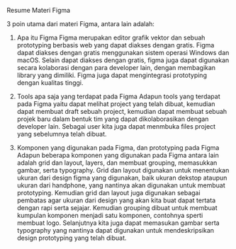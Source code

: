Resume Materi Figma

3 poin utama dari materi Figma, antara lain adalah:

1. Apa itu Figma
Figma merupakan editor grafik vektor dan sebuah prototyping berbasis web yang dapat diakses dengan gratis. Figma dapat diakses dengan gratis menggunakan sistem operasi Windows dan macOS. Selain dapat diakses dengan gratis, figma juga 
dapat digunakan secara kolaborasi dengan para developer lain, dengan membagikan library yang dimiliki. Figma juga dapat mengintegrasi prototyping dengan kualitas tinggi.

2. Tools apa saja yang terdapat pada Figma
Adapun tools yang terdapat pada Figma yaitu dapat melihat project yang telah dibuat, kemudian dapat membuat draft sebuah project, kemudian dapat membuat sebuah projek baru dalam bentuk tim yang dapat dikolaborasikan dengan developer lain. Sebagai user kita juga dapat menmbuka files project yang sebelumnya telah dibuat. 

3. Komponen yang digunakan pada Figma, dan prototyping pada Figma
Adapun beberapa komponen yang digunakan pada Figma antara lain adalah grid dan layout, layers, dan membuat grouping, memasukkan gambar, serta typography. Grid dan layout digunakan untuk menentukan ukuran dari design figma yang digunakan, baik ukuran dekstop ataupun ukuran dari handphone, yang nantinya akan digunakan untuk membuat prototyping. Kemudian grid dan layout juga digunakan sebagai pembatas agar ukuran dari design yang akan kita buat dapat tertata dengan rapi serta sejajar. Kemudian grouping dibuat untuk membuat kumpulan komponen menjadi satu komponen, contohnya sperti membuat logo. Selanjutnya kita juga dapat memasukan gambar serta typography yang nantinya dapat digunakan untuk mendeskripsikan design prototyping yang telah dibuat.